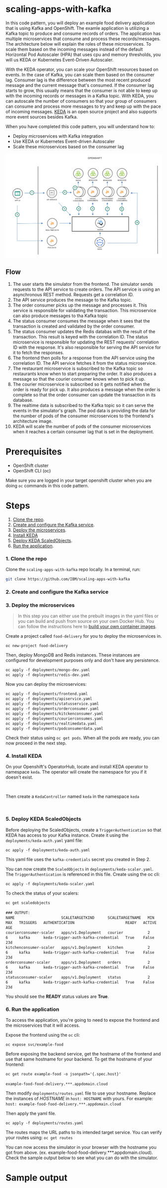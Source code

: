 # scaling-apps-with-kafka
In this code pattern, you will deploy an example food delivery application that is using Kafka and OpenShift. The examle application is utilizing a Kafka topic to produce and consume records of orders. The application has multiple microservices that consume and process these records/messages. The architecture below will explain the roles of these microservices. To scale them based on the incoming messages instead of the default Horizontal Pod Autoscaler (HPA) that uses cpu and memory thresholds, you will us KEDA or Kubernetes Event-Driven Autoscaler.

With the KEDA operator, you can scale your OpenShift resources based on events. In the case of Kafka, you can scale them based on the consumer lag. Consumer lag is the difference between the most recent produced message and the current message that's consumed. If the consumer lag starts to grow, this usually means that the consumer is not able to keep up with the incoming records or messages in a Kafka topic. With KEDA, you can autoscale the number of consumers so that your group of consumers can consume and process more messages to try and keep up with the pace of incoming messages. [KEDA](https://keda.sh/) is an open source project and also supports more event sources besides Kafka.

When you have completed this code pattern, you will understand how to:

* Deploy microservices with Kafka integration
* Use KEDA or Kubernetes Event-driven Autoscaler
* Scale these microservices based on the consumer lag

![architecture](docs/images/architecture.png)

## Flow

1. The user starts the simulator from the frontend. The simulator sends requests to the API service to create orders. The API service is using an asynchronous REST method. Requests get a correlation ID.
2. The API service produces the message to the Kafka topic.
3. The order consumer picks up the message and processes it. This service is responsible for validating the transaction. This microservice can also produce messages to tha Kafka topic
4. The status consumer consumes the message when it sees that the transaction is created and validated by the order consumer.
5. The status consumer updates the Redis databas with the result of the transaction. This result is keyed with the correlation ID. The status microservice is responsible for updating the REST requests' correlation ID with the response. It's also responsible for serving the API service for it to fetch the responses.
6. The frontend then polls for a response from the API service using the correlation ID. The API service fetches it from the status microservice.
7. The restaurant microservice is subscribed to the Kafka topic so restaurants know when to start preparing the order. It also produces a message so that the courier consumer knows when to pick it up.
8. The courier microservice is subscribed so it gets notified when the order is ready for pick up. It also produces a message when the order is complete so that the order consumer can update the transaction in its database.
9. The realtime data is subscribed to the Kafka topic so it can serve the events in the simulator's graph. The pod data is providing the data for the number of pods of the consumer microservices to the frontend's architecture image.
10. KEDA will scale the number of pods of the consumer microservices when it reaches a certain consumer lag that is set in the deployment.

# Prerequisites

* OpenShift cluster
* OpenShift CLI (oc)

Make sure you are logged in your target openshift cluster when you are doing `oc` commands in this code pattern.

# Steps

1. [Clone the repo](#1-clone-the-repo).
2. [Create and configure the Kafka service](#2-Create-and-configure-the-Kafka-service).
3. [Deploy the microservices](#3-Deploy-the-microservices).
4. [Install KEDA](#4-Install-KEDA)
5. [Deploy KEDA ScaledObjects](#5-Deploy-KEDA-ScaledObjects).
6. [Run the application](#6-Run-the-application).


### 1. Clone the repo

Clone the `scaling-apps-with-kafka` repo locally. In a terminal, run:

```bash
git clone https://github.com/IBM/scaling-apps-with-kafka
```

### 2. Create and configure the Kafka service

### 3. Deploy the microservices

> In this step you can either use the prebuilt images in the yaml files or you can build and push from source on your own Docker Hub. You can follow the instructions here to [build your own container images](building-container-images.md).

Create a project called `food-delivery` for you to deploy the microservices in.

```
oc new-project food-delivery
```

Then, deploy MongoDB and Redis instances. These instances are configured for development purposes only and don't have any persistence.

```
oc apply -f deployments/mongo-dev.yaml
oc apply -f deployments/redis-dev.yaml
```

Now you can deploy the microservices:

```
oc apply -f deployments/frontend.yaml
oc apply -f deployments/apiservice.yaml
oc apply -f deployments/statusservice.yaml
oc apply -f deployments/orderconsumer.yaml
oc apply -f deployments/kitckenconsumer.yaml
oc apply -f deployments/courierconsumes.yaml
oc apply -f deployments/realtimedata.yaml
oc apply -f deployments/podconsumerdata.yaml
```

Check their status using `oc get pods`. When all the pods are ready, you can now proceed in the next step.

### 4. Install KEDA

On your Openshift's OperatorHub, locate and install KEDA operator to namespace `keda`. The operator will create the namespace for you if it doesn't exist.

![]()

Then create a `KedaController` named `keda` in the namespace `keda`

![]()

### 5. Deploy KEDA ScaledObjects

Before deploying the ScaledObjects, create a `TriggerAuthentication` so that KEDA has access to your Kafka instance. Create it using the `deployments/keda-auth.yaml` yaml file:

```
oc apply -f deployments/keda-auth.yaml
```

This yaml file uses the `kafka-credentials` secret you created in Step 2.

You can now create the `ScaledObjects` in `deployments/keda-scaler.yaml`. The `TriggerAuthentication` is referenced in this file. Create using the oc cli:

```
oc apply -f deployments/keda-scaler.yaml
```

To check the status of your scalers:

```
oc get scaledobjects

### OUTPUT:
NAME                     SCALETARGETKIND      SCALETARGETNAME   MIN   MAX   TRIGGERS   AUTHENTICATION                       READY   ACTIVE   AGE
courierconsumer-scaler   apps/v1.Deployment   courier           2     6     kafka      keda-trigger-auth-kafka-credential   True    False    23d
kitchenconsumer-scaler   apps/v1.Deployment   kitchen           2     6     kafka      keda-trigger-auth-kafka-credential   True    False    23d
orderconsumer-scaler     apps/v1.Deployment   orders            2     6     kafka      keda-trigger-auth-kafka-credential   True    False    23d
statusconsumer-scaler    apps/v1.Deployment   status            2     6     kafka      keda-trigger-auth-kafka-credential   True    False    23d
```

You should see the **READY** status values are **True**.

### 6. Run the application

To access the application, you're going to need to expose the frontend and the microservices that it will access.

Expose the frontend using the `oc` cli:

```
oc expose svc/example-food
```

Before exposing the backend service, get the hostname of the frontend and use that same hostname for your backend. To get the hostname of your frontend:

```
oc get route example-food -o jsonpath='{.spec.host}'

example-food-food-delivery.***.appdomain.cloud
```

Then modify `deployments/routes.yaml` file to use your hostname. Replace the instances of *HOSTNAME* in `host: HOSTNAME` with yours. For example: `host: example-food-food-delivery.***.appdomain.cloud`


Then apply the yaml file.

```
oc apply -f deployments/routes.yaml
```

The routes maps the URL paths to its intended target service. You can verify your routes using: `oc get routes`

You can now access the simulator in your browser with the hostname you got from above. (ex. example-food-food-delivery.***.appdomain.cloud). Check the sample output below to see what you can do with the simulator.

# Sample output

<!-- show screenshot 1 order per second -->
![]()
<!-- show screenshot max order per second -->
![]()

# Troubleshooting

<!-- keep this -->
## License

This code pattern is licensed under the Apache License, Version 2. Separate third-party code objects invoked within this code pattern are licensed by their respective providers pursuant to their own separate licenses. Contributions are subject to the [Developer Certificate of Origin, Version 1.1](https://developercertificate.org/) and the [Apache License, Version 2](https://www.apache.org/licenses/LICENSE-2.0.txt).

[Apache License FAQ](https://www.apache.org/foundation/license-faq.html#WhatDoesItMEAN)
